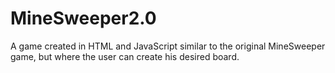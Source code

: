 # MineSweeper2.0
A game created in HTML and JavaScript similar to the original MineSweeper game, but where the user can create his desired board.
